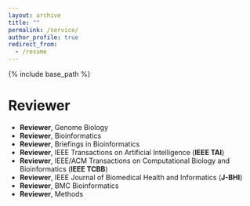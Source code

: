 ```yaml
---
layout: archive
title: ""
permalink: /service/
author_profile: true
redirect_from:
  - /resume
---
```


{% include base_path %}

Reviewer
======
- **Reviewer**, Genome Biology
- **Reviewer**, Bioinformatics
- **Reviewer**, Briefings in Bioinformatics
- **Reviewer**, IEEE Transactions on Artificial Intelligence (**IEEE TAI**)
- **Reviewer**, IEEE/ACM Transactions on Computational Biology and Bioinformatics (**IEEE TCBB**)
- **Reviewer**, IEEE Journal of Biomedical Health and Informatics (**J-BHI**)
- **Reviewer**, BMC Bioinformatics
- **Reviewer**, Methods
